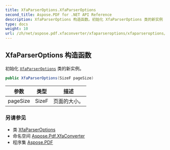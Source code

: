 ```yaml
---
title: XfaParserOptions.XfaParserOptions
second_title: Aspose.PDF for .NET API Reference
description: XfaParserOptions 构造函数。初始化 XfaParserOptions 类的新实例
type: docs
weight: 10
url: /zh/net/aspose.pdf.xfaconverter/xfaparseroptions/xfaparseroptions/
---
```

## XfaParserOptions 构造函数

初始化 [`XfaParserOptions`](../) 类的新实例。

```csharp
public XfaParserOptions(SizeF pageSize)
```

| 参数 | 类型 | 描述 |
| --- | --- | --- |
| pageSize | SizeF | 页面的大小。 |

### 另请参见

* 类 [XfaParserOptions](../)
* 命名空间 [Aspose.Pdf.XfaConverter](../../../aspose.pdf.xfaconverter/)
* 程序集 [Aspose.PDF](../../../)